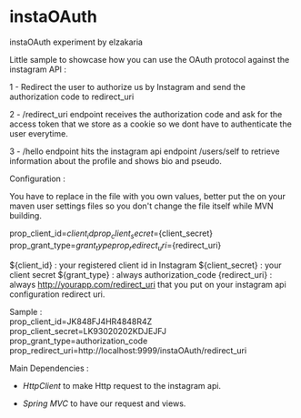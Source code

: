 # instaOAuth
instaOAuth experiment by elzakaria

Little sample to showcase how you can use the OAuth protocol against the instagram API :

1 -  Redirect the user to authorize us by Instagram and send the authorization code to redirect_uri

2 -  /redirect_uri endpoint receives the authorization code and ask for the access token that we store as a cookie so we dont have
to authenticate the user everytime.

3 - /hello endpoint hits the instagram api endpoint /users/self to retrieve information about the profile and shows bio and pseudo.


Configuration :

You have to replace in the file with you own values, better put the on your maven user settings files so you don't change the file itself while MVN building.  

prop_client_id=${client_id}  
prop_client_secret=${client_secret}  
prop_grant_type=${grant_type}  
prop_redirect_uri=${redirect_uri}  

${client_id} : your registered client id in Instagram
${client_secret} : your client secret
${grant_type} : always authorization_code
{redirect_uri} : always http://yourapp.com/redirect_uri that you put on your instagram api configuration redirect uri.

Sample :  
prop_client_id=JK848FJ4HR4848R4Z  
prop_client_secret=LK93020202KDJEJFJ  
prop_grant_type=authorization_code  
prop_redirect_uri=http://localhost:9999/instaOAuth/redirect_uri   


Main Dependencies :

* *HttpClient* to make Http request to the instagram api.

* *Spring MVC* to have our request and views.
